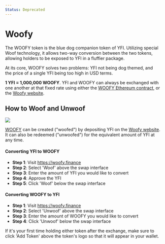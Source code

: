 ```yaml
---
Status: Deprecated
---
```


# Woofy

The WOOFY token is the blue dog companion token of YFI. Utilizing special Woof technology, it allows two-way conversion between the two tokens, allowing holders to be exposed to YFI in a fluffier package.

At its core, WOOFY solves two problems: YFI not being dog themed, and the price of a single YFI being too high in USD terms.

**1 YFI = 1,000,000 WOOFY**. YFI and WOOFY can always be exchanged with one another at that fixed rate using either the [WOOFY Ethereum contract](https://etherscan.io/address/0xd0660cd418a64a1d44e9214ad8e459324d8157f1#code), or the [Woofy website](https://woofy.finance/).

## How to Woof and Unwoof

![](https://i.imgur.com/HqfCYZX.png)

[WOOFY](https://etherscan.io/address/0xd0660cd418a64a1d44e9214ad8e459324d8157f1) can be created ("woofed") by depositing YFI on the [Woofy website](https://woofy.finance/). It can also be redeemed ("unwoofed") for the equivalent amount of YFI at any time.

#### Converting YFI to WOOFY

- **Step 1**: Visit https://woofy.finance
- **Step 2**: Select 'Woof' above the swap interface
- **Step 3**: Enter the amount of YFI you would like to convert 
- **Step 4**: Approve the YFI
- **Step 5**: Click 'Woof' below the swap interface

#### Converting WOOFY to YFI

- **Step 1**: Visit https://woofy.finance
- **Step 2**: Select 'Unwoof' above the swap interface
- **Step 3**: Enter the amount of WOOFY you would like to convert 
- **Step 4**: Click 'Unwoof' below the swap interface

If it's your first time holding either token after the exchange, make sure to click 'Add Token' above the token's logo so that it will appear in your wallet.
